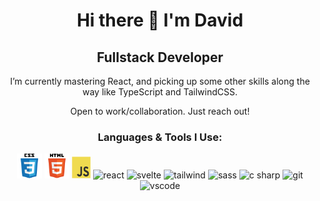 <!--
**DavidPelo/DavidPelo** is a ✨ _special_ ✨ repository because its `README.md` (this file) appears on your GitHub profile.

Here are some ideas to get you started:

- 🔭 I’m currently working on ...
- 🌱 I’m currently learning ...
- 👯 I’m looking to collaborate on ...
- 🤔 I’m looking for help with ...
- 💬 Ask me about ...
- 📫 How to reach me: ...
- 😄 Pronouns: ...
- ⚡ Fun fact: ...
-->

<h1 align="center">Hi there 👋 I'm David</h1> 
<h2 align="center">Fullstack Developer</h2>  
<p align="center" width="50%">I’m currently mastering React, and picking up some other skills along the way like TypeScript and TailwindCSS.</p>
<p align="center">Open to work/collaboration. Just reach out!</p>
<div align="center">
<h3>Languages & Tools I Use:</h3>
  <p><img src="https://raw.githubusercontent.com/devicons/devicon/master/icons/css3/css3-original-wordmark.svg" alt="css3" width="40" height="40"/>
  <img src="https://raw.githubusercontent.com/devicons/devicon/master/icons/html5/html5-original-wordmark.svg" alt="html5" width="40" height="40"/>
  <img src="https://raw.githubusercontent.com/devicons/devicon/master/icons/javascript/javascript-original.svg" alt="javascript" width="30" height="35"/>
  <img src="https://cdn.jsdelivr.net/gh/devicons/devicon/icons/react/react-original.svg" alt="react" width="35" height="35"/>
   <img src="https://cdn.jsdelivr.net/gh/devicons/devicon/icons/svelte/svelte-new.svg" alt="svelte" width="35" height="35"/>
  <img src="https://cdn.jsdelivr.net/gh/devicons/devicon/icons/tailwindcss/tailwindcss-plain.svg" alt="tailwind" width="35" height="35" />        
  <img src="https://cdn.jsdelivr.net/gh/devicons/devicon/icons/sass/sass-original.svg" alt="sass" width="35" height="35"/>
  <img src="https://cdn.jsdelivr.net/gh/devicons/devicon/icons/csharp/csharp-original.svg" alt="c sharp" width="35" height="35"/>
  <img src="https://cdn.jsdelivr.net/gh/devicons/devicon/icons/git/git-original.svg" alt="git" width="35" height="35"/>
  <img src="https://cdn.jsdelivr.net/gh/devicons/devicon/icons/vscode/vscode-original.svg" alt="vscode" width="35" height="35"/>
</div>




